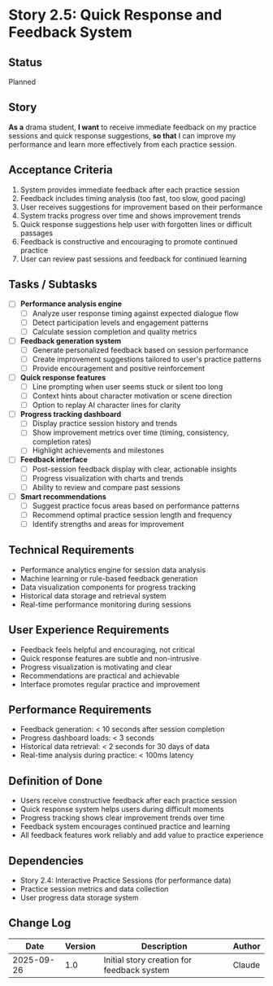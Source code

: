 # Story 2.5: Quick Response and Feedback System

## Status
Planned

## Story
**As a** drama student,
**I want** to receive immediate feedback on my practice sessions and quick response suggestions,
**so that** I can improve my performance and learn more effectively from each practice session.

## Acceptance Criteria
1. System provides immediate feedback after each practice session
2. Feedback includes timing analysis (too fast, too slow, good pacing)
3. User receives suggestions for improvement based on their performance
4. System tracks progress over time and shows improvement trends
5. Quick response suggestions help user with forgotten lines or difficult passages
6. Feedback is constructive and encouraging to promote continued practice
7. User can review past sessions and feedback for continued learning

## Tasks / Subtasks
- [ ] **Performance analysis engine**
  - [ ] Analyze user response timing against expected dialogue flow
  - [ ] Detect participation levels and engagement patterns
  - [ ] Calculate session completion and quality metrics
- [ ] **Feedback generation system**
  - [ ] Generate personalized feedback based on session performance
  - [ ] Create improvement suggestions tailored to user's practice patterns
  - [ ] Provide encouragement and positive reinforcement
- [ ] **Quick response features**
  - [ ] Line prompting when user seems stuck or silent too long
  - [ ] Context hints about character motivation or scene direction
  - [ ] Option to replay AI character lines for clarity
- [ ] **Progress tracking dashboard**
  - [ ] Display practice session history and trends
  - [ ] Show improvement metrics over time (timing, consistency, completion rates)
  - [ ] Highlight achievements and milestones
- [ ] **Feedback interface**
  - [ ] Post-session feedback display with clear, actionable insights
  - [ ] Progress visualization with charts and trends
  - [ ] Ability to review and compare past sessions
- [ ] **Smart recommendations**
  - [ ] Suggest practice focus areas based on performance patterns
  - [ ] Recommend optimal practice session length and frequency
  - [ ] Identify strengths and areas for improvement

## Technical Requirements
- Performance analytics engine for session data analysis
- Machine learning or rule-based feedback generation
- Data visualization components for progress tracking
- Historical data storage and retrieval system
- Real-time performance monitoring during sessions

## User Experience Requirements
- Feedback feels helpful and encouraging, not critical
- Quick response features are subtle and non-intrusive
- Progress visualization is motivating and clear
- Recommendations are practical and achievable
- Interface promotes regular practice and improvement

## Performance Requirements
- Feedback generation: < 10 seconds after session completion
- Progress dashboard loads: < 3 seconds
- Historical data retrieval: < 2 seconds for 30 days of data
- Real-time analysis during practice: < 100ms latency

## Definition of Done
- Users receive constructive feedback after each practice session
- Quick response system helps users during difficult moments
- Progress tracking shows clear improvement trends over time
- Feedback system encourages continued practice and learning
- All feedback features work reliably and add value to practice experience

## Dependencies
- Story 2.4: Interactive Practice Sessions (for performance data)
- Practice session metrics and data collection
- User progress data storage system

## Change Log
| Date | Version | Description | Author |
|------|---------|-------------|---------|
| 2025-09-26 | 1.0 | Initial story creation for feedback system | Claude |